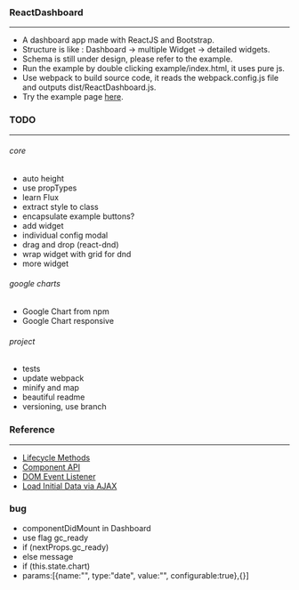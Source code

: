 ### ReactDashboard
---
* A dashboard app made with ReactJS and Bootstrap.
* Structure is like : Dashboard -> multiple Widget -> detailed widgets.
* Schema is still under design, please refer to the example.
* Run the example by double clicking example/index.html, it uses pure js.
* Use webpack to build source code, it reads the webpack.config.js file and outputs dist/ReactDashboard.js.
* Try the example page [here](http://gjk0090.github.io/ReactDashboard "ReactDashboard Example").

### TODO
---
###### core
* auto height
* use propTypes
* learn Flux
* extract style to class
* encapsulate example buttons?
* add widget
* individual config modal
* drag and drop (react-dnd)
* wrap widget with grid for dnd
* more widget

###### google charts
* Google Chart from npm
* Google Chart responsive

###### project
* tests
* update webpack
* minify and map
* beautiful readme
* versioning, use branch


### Reference
---
* [Lifecycle Methods](https://facebook.github.io/react/docs/component-specs.html)
* [Component API](https://facebook.github.io/react/docs/component-api.html)
* [DOM Event Listener](https://facebook.github.io/react/tips/dom-event-listeners.html)
* [Load Initial Data via AJAX](https://facebook.github.io/react/tips/initial-ajax.html)

### bug
* componentDidMount in Dashboard
* use flag gc_ready
* if (nextProps.gc_ready)
* else message
* if (this.state.chart)
* params:[{name:"", type:"date", value:"", configurable:true},{}]
